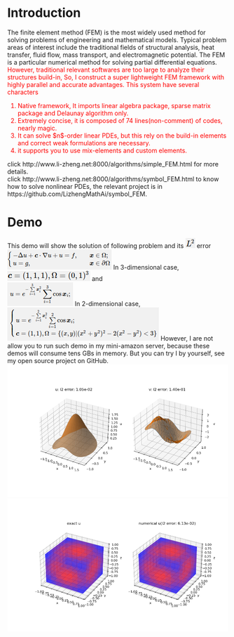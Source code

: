<h1><b>Introduction</b></h1>
The finite element method (FEM) is the most widely used method for solving problems of engineering and mathematical models.
Typical problem areas of interest include the traditional fields of structural analysis, heat transfer, fluid flow, mass transport, and electromagnetic potential.
The FEM is a particular numerical method for solving partial differential equations.<br>
<font color="red">
However, traditional relevant softwares are too large to analyze their structures build-in,
So, I construct a super lightweight FEM framework with highly parallel and accurate advantages.
This system have several characters
<ol>
    <li>Native framework, It imports linear algebra package, sparse matrix package and Delaunay algorithm only.</li>
    <li>Extremely concise, it is composed of 74 lines(non-comment) of codes, nearly magic.</li>
    <li>It can solve $n$-order linear PDEs, but this rely on the build-in elements and correct weak formulations are necessary.</li>
    <li>it supports you to use mix-elements and custom elements.</li>
</ol>
</font>
click http://www.li-zheng.net:8000/algorithms/simple_FEM.html for more details.<br>
click http://www.li-zheng.net:8000/algorithms/symbol_FEM.html to know how to solve nonlinear PDEs, the relevant project is in https://github.com/LizhengMathAi/symbol_FEM.

<h1><b>Demo</b></h1>
This demo will show the solution of following problem and its <a><img src="https://github.com/LizhengMathAi/symbol_FEM/blob/main/src/5.png" /></a> error
<a><img src="https://github.com/LizhengMathAi/simple_FEM/blob/main/src/6.png" /></a>
In 3-dimensional case, <a><img src="https://github.com/LizhengMathAi/simple_FEM/blob/main/src/7.png" /></a> and<br>
<a><img src="https://github.com/LizhengMathAi/simple_FEM/blob/main/src/8.png" /></a>
In 2-dimensional case,<br>
<a><img src="https://github.com/LizhengMathAi/simple_FEM/blob/main/src/9.png" /></a>
However, I are not allow you to run such demo in my mini-amazon server, because these demos will consume tens GBs in memory.
But you can try I by yourself, see my open source project on GitHub.
<img src="https://github.com/LizhengMathAi/simple_FEM/blob/main/src/2d.png" /><br>
<img src="https://github.com/LizhengMathAi/simple_FEM/blob/main/src/3d.png" />
